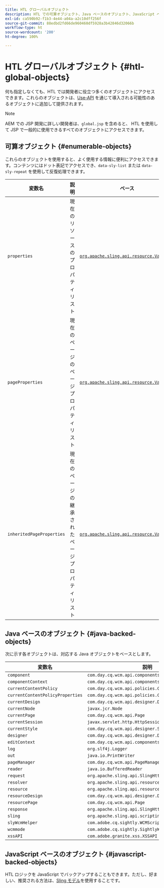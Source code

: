 ```yaml
---
title: HTL グローバルオブジェクト
description: HTL での可算オブジェクト、Java ベースのオブジェクト、JavaScript ベースのオブジェクトについて説明します。
exl-id: ca590b92-f1b3-4e44-a04a-a2c10dff256f
source-git-commit: 88edbd2fd66de960460df5928a3b42846d32066b
workflow-type: ht
source-wordcount: '200'
ht-degree: 100%

---
```



# HTL グローバルオブジェクト {#htl-global-objects}

何も指定しなくても、HTL では開発者に役立つ多くのオブジェクトにアクセスできます。これらのオブジェクトは、[Use-API](java-use-api.md) を通じて導入される可能性のあるオブジェクトに追加して提供されます。

>[!NOTE]
>
>AEM での JSP 開発に詳しい開発者は、`global.jsp` を含めると、 HTL を使用して JSP で一般的に使用できるすべてのオブジェクトにアクセスできます。

## 可算オブジェクト {#enumerable-objects}

これらのオブジェクトを使用すると、よく使用する情報に便利にアクセスできます。コンテンツにはドット表記でアクセスでき、`data-sly-list` または `data-sly-repeat` を使用して反復処理できます。

| 変数名 | 説明 | ベース |
|--- |--- |--- |
| `properties` | 現在のリソースのプロパティリスト | [`org.apache.sling.api.resource.ValueMap`](https://developer.adobe.com/experience-manager/reference-materials/6-5/javadoc/org/apache/sling/api/resource/ValueMap.html) |
| `pageProperties` | 現在のページのページプロパティリスト | [`org.apache.sling.api.resource.ValueMap`](https://developer.adobe.com/experience-manager/reference-materials/6-5/javadoc/org/apache/sling/api/resource/ValueMap.html) |
| `inheritedPageProperties` | 現在のページの継承されたページプロパティリスト | [`org.apache.sling.api.resource.ValueMap`](https://developer.adobe.com/experience-manager/reference-materials/6-5/javadoc/org/apache/sling/api/resource/ValueMap.html) |

## Java ベースのオブジェクト {#java-backed-objects}

次に示す各オブジェクトは、対応する Java オブジェクトをベースとします。

| 変数名 | 説明 |
|---|---|
| `component` | `com.day.cq.wcm.api.components.Component` |
| `componentContext` | `com.day.cq.wcm.api.components.ComponentContext` |
| `currentContentPolicy` | `com.day.cq.wcm.api.policies.ContentPolicy` |
| `currentContentPolicyProperties` | `com.day.cq.wcm.api.policies.ContentPolicy` |
| `currentDesign` | `com.day.cq.wcm.api.designer.Design` |
| `currentNode` | `javax.jcr.Node` |
| `currentPage` | `com.day.cq.wcm.api.Page` |
| `currentSession` | `javax.servlet.http.HttpSession` |
| `currentStyle` | `com.day.cq.wcm.api.designer.Style` |
| `designer` | `com.day.cq.wcm.api.designer.Designer` |
| `editContext` | `com.day.cq.wcm.api.components.EditContext` |
| `log` | `org.slf4j.Logger` |
| `out` | `java.io.PrintWriter` |
| `pageManager` | `com.day.cq.wcm.api.PageManager` |
| `reader` | `java.io.BufferedReader` |
| `request` | `org.apache.sling.api.SlingHttpServletRequest` |
| `resolver` | `org.apache.sling.api.resource.ResourceResolver` |
| `resource` | `org.apache.sling.api.resource.Resource` |
| `resourceDesign` | `com.day.cq.wcm.api.designer.Design` |
| `resourcePage` | `com.day.cq.wcm.api.Page` |
| `response` | `org.apache.sling.api.SlingHttpServletResponse` |
| `sling` | `org.apache.sling.api.scripting.SlingScriptHelper` |
| `slyWcmHelper` | `com.adobe.cq.sightly.WCMScriptHelper` |
| `wcmmode` | `com.adobe.cq.sightly.SightlyWCMMode` |
| `xssAPI` | `com.adobe.granite.xss.XSSAPI` |

## JavaScript ベースのオブジェクト {#javascript-backed-objects}

HTL ロジックを JavaScript でバックアップすることもできます。ただし、好ましい、推奨される方法は、[Sling モデル](https://sling.apache.org/documentation/bundles/models.html)を使用することです。
